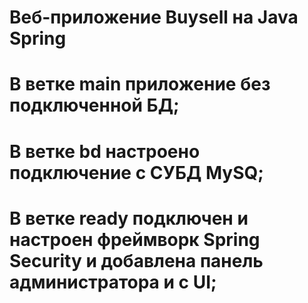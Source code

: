 # Веб-приложение Buysell на Java Spring
# В ветке main приложение без подключенной БД;
# В ветке bd настроено подключение с СУБД MySQ;
# В ветке ready подключен и настроен фреймворк Spring Security и добавлена панель администратора и с UI;
